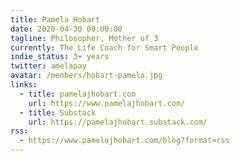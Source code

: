 ```yaml
---
title: Pamela Hobart
date: 2020-04-30 00:00:00
tagline: Philosopher, Mother of 3
currently: The Life Coach for Smart People
indie_status: 3+ years
twitter: amelapay
avatar: /members/hobart-pamela.jpg
links:
  - title: pamelajhobart.com
    url: https://www.pamelajhobart.com/
  - title: Substack
    url: https://pamelajhobart.substack.com/
rss:
  - https://www.pamelajhobart.com/blog?format=rss
---
```

